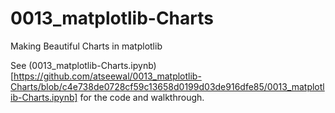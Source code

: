 # 0013_matplotlib-Charts
Making Beautiful Charts in matplotlib

See (0013_matplotlib-Charts.ipynb)[https://github.com/atseewal/0013_matplotlib-Charts/blob/c4e738de0728cf59c13658d0199d03de916dfe85/0013_matplotlib-Charts.ipynb] for the code and walkthrough.